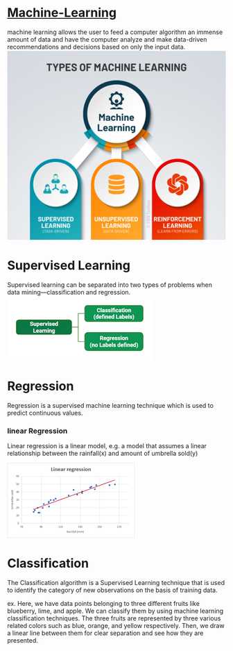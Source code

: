 # <U>Machine-Learning</U>
machine learning allows the user to feed a computer algorithm an immense amount of data and have the computer analyze and make data-driven recommendations and decisions based on only the input data.
![](https://github.com/jija19/Machine-Learning/blob/main/ml.png)

# <B>Supervised Learning</B>

Supervised learning can be separated into two types of problems when data mining—classification and regression.
![](https://github.com/jija19/Machine-Learning/blob/main/supervised.png)

# <B>Regression</B>

Regression is a supervised machine learning technique which is used to predict continuous values.

### <B>linear Regression</B>
Linear regression is a linear model, e.g. a model that assumes a linear relationship between the rainfall(x) and amount of umbrella sold(y)

![](https://github.com/jija19/Machine-Learning/blob/main/linear%20reg.png)

# <B>Classification</B>

The Classification algorithm is a Supervised Learning technique that is used to identify the category of new observations on the basis of training data.


ex. Here, we have data points belonging to three different fruits like blueberry, lime, and apple. We can classify them by using machine learning classification techniques. The three fruits are represented by three various related colors such as blue, orange, and yellow respectively. Then, we draw a linear line between them for clear separation and see how they are presented.
